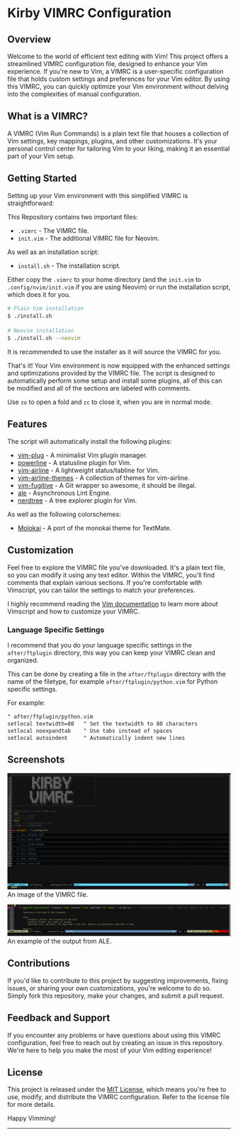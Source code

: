 # Kirby VIMRC Configuration

## Overview

Welcome to the world of efficient text editing with Vim! This project offers a streamlined VIMRC configuration file, designed to enhance your Vim experience. If you're new to Vim, a VIMRC is a user-specific configuration file that holds custom settings and preferences for your Vim editor. By using this VIMRC, you can quickly optimize your Vim environment without delving into the complexities of manual configuration.

## What is a VIMRC?

A VIMRC (Vim Run Commands) is a plain text file that houses a collection of Vim settings, key mappings, plugins, and other customizations. It's your personal control center for tailoring Vim to your liking, making it an essential part of your Vim setup.

## Getting Started

Setting up your Vim environment with this simplified VIMRC is straightforward:

This Repository contains two important files:
- `.vimrc` - The VIMRC file.
- `init.vim` - The additional VIMRC file for Neovim.

As well as an installation script:
- `install.sh` - The installation script.

Either copy the `.vimrc` to your home directory (and the `init.vim` to `.config/nvim/init.vim` if you are using Neovim) or run the installation script, which does it for you.

```bash
# Plain Vim installation
$ ./install.sh

# Neovim installation
$ ./install.sh --neovim
```

It is recommended to use the installer as it will source the VIMRC for you.

That's it! Your Vim environment is now equipped with the enhanced settings and optimizations provided by the VIMRC file.
The script is designed to automatically perform some setup and install some plugins, all of this can be modified and all of the sections are labeled with comments.

Use `zo` to open a fold and `zc` to close it, when you are in normal mode.

## Features

The script will automatically install the following plugins:

- [vim-plug](http://www.github.com/junegunn/vim-plug) - A minimalist Vim plugin manager.
- [powerline](http://www.github.com/powerline/powerline) - A statusline plugin for Vim.
- [vim-airline](http://www.github.com/vim-airline/vim-airline) - A lightweight status/tabline for Vim.
- [vim-airline-themes](http://www.github.com/vim-airline/vim-airline-themes) - A collection of themes for vim-airline.
- [vim-fugitive](http://www.github.com/tpope/vim-fugitive) - A Git wrapper so awesome, it should be illegal.
- [ale](http://www.github.com/dense-analysis/ale) - Asynchronous Lint Engine.
- [nerdtree](http://www.github.com/preservim/nerdtree) - A tree explorer plugin for Vim.

As well as the following colorschemes:

- [Molokai](http://www.github.com/tomasr/molokai) - A port of the monokai theme for TextMate.

## Customization

Feel free to explore the VIMRC file you've downloaded. It's a plain text file, so you can modify it using any text editor. Within the VIMRC, you'll find comments that explain various sections. If you're comfortable with Vimscript, you can tailor the settings to match your preferences.

I highly recommend reading the [Vim documentation](http://vimdoc.sourceforge.net/htmldoc/usr_toc.html) to learn more about Vimscript and how to customize your VIMRC.

### Language Specific Settings

I recommend that you do your language specific settings in the `after/ftplugin` directory, this way you can keep your VIMRC clean and organized.

This can be done by creating a file in the `after/ftplugin` directory with the name of the filetype, for example `after/ftplugin/python.vim` for Python specific settings.

For example:
```vim
" after/ftplugin/python.vim
setlocal textwidth=80   " Set the textwidth to 80 characters
setlocal noexpandtab    " Use tabs instead of spaces
setlocal autoindent     " Automatically indent new lines
```

## Screenshots

![Image of VIMRC](/attachements/vimrc.png)
An image of the VIMRC file.

![Output from ALE](attachements/ALE-Details.png)
An example of the output from ALE.

## Contributions

If you'd like to contribute to this project by suggesting improvements, fixing issues, or sharing your own customizations, you're welcome to do so. Simply fork this repository, make your changes, and submit a pull request.

## Feedback and Support

If you encounter any problems or have questions about using this VIMRC configuration, feel free to reach out by creating an issue in this repository. We're here to help you make the most of your Vim editing experience!

## License

This project is released under the [MIT License](LICENSE), which means you're free to use, modify, and distribute the VIMRC configuration. Refer to the license file for more details.

Happy Vimming!

---